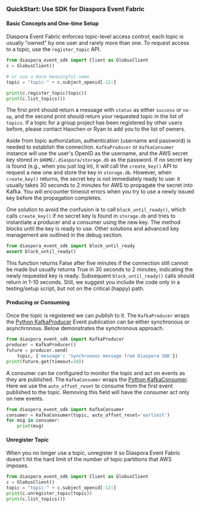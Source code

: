 ### QuickStart: Use SDK for Diaspora Event Fabric
#### Basic Concepts and One-time Setup

Diaspora Event Fabric enforces topic-level access control; each topic is usually "owned" by one user and rarely more than one. To request access to a topic, use the `register_topic` API.

```python
from diaspora_event_sdk import Client as GlobusClient
c = GlobusClient()

# or use a more meaningful name
topic = "topic-" + c.subject_openid[-12:]

print(c.register_topic(topic))
print(c.list_topics())
```
The first print should return a message with `status` as either `success` or `no-op`, and the second print should return your requested topic in the list of `topics`. If a topic for a group project has been registered by other users before, please contact Haochen or Ryan to add you to the list of owners.


Aside from topic authorization, authentication (username and password) is needed to establish the connection. `KafkaProducer` or `KafkaConsumer` instance will use the user's OpenID as the username, and the AWS secret key stored in `$HOME/.diaspora/storage.db` as the password. If no secret key is found (e.g., when you just log in), it will call the `create_key()` API to request a new one and store the key in `storage.db`. However, when `create_key()` returns, the secret key is not immediately ready to use: it usually takes 30 seconds to 2 minutes for AWS to propagate the secret into Kafka. You will encounter timeout errors when you try to use a newly issued key before the propagation completes.

One solution to avoid the confusion is to call `block_until_ready()`, which calls `create_key()` if no secret key is found in `storage.db` and tries to instantiate a producer and a consumer using the new key. The method blocks until the key is ready to use. Other solutions and advanced key management are outlined in the debug section.

```python 
from diaspora_event_sdk import block_until_ready
assert block_until_ready()
```

This function returns False after five minutes if the connection still cannot be made but usually returns True in 30 seconds to 2 minutes, indicating the newly requested key is ready. Subsequent `block_until_ready()` calls should return in 1-10 seconds. Still, we suggest you include the code only in a testing/setup script, but not on the critical (happy) path.







#### Producing or Consuming

Once the topic is registered we can publish to it. The `KafkaProducer` wraps the [Python KafkaProducer](https://kafka-python.readthedocs.io/en/master/apidoc/KafkaProducer.html) Event publication can be either synchronous or asynchronous. Below demonstrates the synchronous approach. 

```python
from diaspora_event_sdk import KafkaProducer
producer = KafkaProducer()
future = producer.send(
    topic, {'message': 'Synchronous message from Diaspora SDK'})
print(future.get(timeout=10))
```

A consumer can be configured to monitor the topic and act on events as they are published. The `KafkaConsumer` wraps the [Python KafkaConsumer](https://kafka-python.readthedocs.io/en/master/apidoc/KafkaConsumer.html). Here we use the `auto_offset_reset` to consume from the first event published to the topic. Removing this field will have the consumer act only on new events.

```python
from diaspora_event_sdk import KafkaConsumer
consumer = KafkaConsumer(topic, auto_offset_reset='earliest')
for msg in consumer:
    print(msg)
```


#### Unregister Topic
When you no longer use a topic, unregister it so Diaspora Event Fabric doesn't hit the hard limit of the number of topic partitions that AWS imposes.

```python
from diaspora_event_sdk import Client as GlobusClient
c = GlobusClient()
topic = "topic-" + c.subject_openid[-12:]
print(c.unregister_topic(topic))
print(c.list_topics())
```